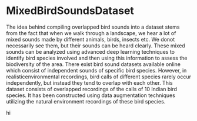 # MixedBirdSoundsDataset
The idea behind compiling overlapped bird sounds into a dataset stems from the fact that when we walk through a landscape, we hear a lot of mixed sounds made by different animals, birds, insects etc. We donot necessarily see them, but their sounds can be heard clearly. These mixed sounds can be analyzed using advanced deep learning techniques to identify bird species involved and then using this information to assess the biodiversity of the area. There exist bird sound datasets available online which consist of independent sounds of specific bird species. However, in realisticenvironmental recordings, bird calls of different species rarely occur independently, but instead they tend to overlap with each other. This dataset consists of overlapped recordings of the calls of 10 Indian bird species. It has been constructed using data augmentation techniques utilizing the natural environment recordings of these bird species.


hi
